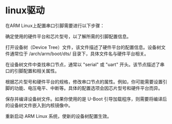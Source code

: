 # linux驱动

在ARM Linux上配置串口引脚需要进行以下步骤：

确定使用的硬件平台和芯片型号，以了解所需的引脚配置信息。

打开设备树（Device Tree）文件，该文件描述了硬件平台的配置信息。设备树文件通常位于 /arch/arm/boot/dts/ 目录下，具体文件名与硬件平台相关。

在设备树文件中查找串口节点，通常以 "serial" 或 "uart" 开头。该节点描述了串口的引脚配置和相关属性。

根据芯片型号和硬件平台的规格，修改串口节点的属性。例如，你可能需要设置引脚的功能、电压电平、中断等。具体的配置选项会因芯片型号和硬件平台而异。

保存并编译设备树文件。如果你使用的是 U-Boot 引导加载程序，则需要将编译后的设备树文件嵌入到内核镜像中。

重新启动 ARM Linux 系统，使新的设备树配置生效。